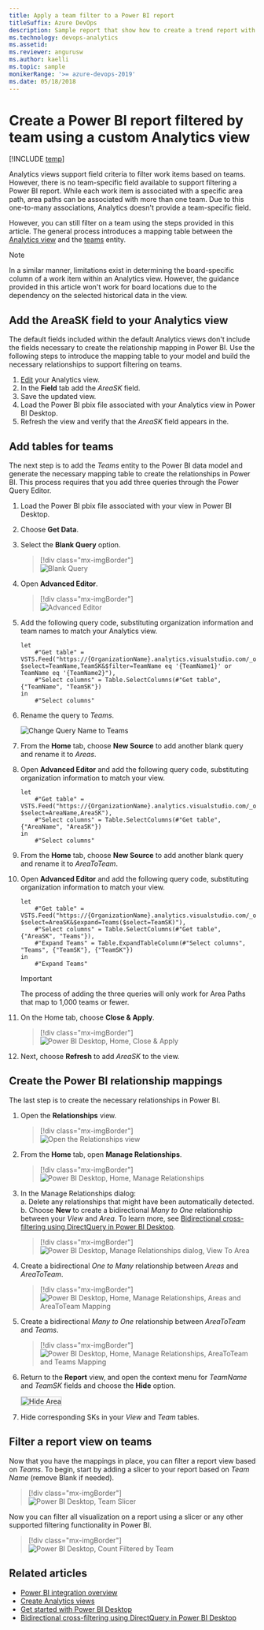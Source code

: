 ```yaml
---
title: Apply a team filter to a Power BI report
titleSuffix: Azure DevOps 
description: Sample report that show how to create a trend report with a team filter using an Analytics view
ms.technology: devops-analytics
ms.assetid: 
ms.reviewer: angurusw
ms.author: kaelli
ms.topic: sample
monikerRange: '>= azure-devops-2019'
ms.date: 05/18/2018 
---
```


# Create a Power BI report filtered by team using a custom Analytics view

[!INCLUDE [temp](../includes/version-azure-devops.md)]

Analytics views support field criteria to filter work items based on teams. However, there is no team-specific field available to support filtering a Power BI report. While each work item is associated with a specific area path, area paths can be associated with more than one team. Due to this one-to-many associations, Analytics doesn't provide a team-specific field. 

However, you can still filter on a team using the steps provided in this article. The general process introduces a mapping table between the [Analytics view](create-quick-report.md) and the [teams](../extend-analytics/data-model-analytics-service.md) entity.

> [!NOTE]  
> In a similar manner, limitations exist in determining the board-specific column of a work item within an Analytics view. However, the guidance provided in this article won't work for board locations due to the dependency on the selected historical data in the view. 

## Add the AreaSK field to your Analytics view 

The default fields included within the default Analytics views don't include the fields necessary to create the relationship mapping in Power BI. Use the following steps to introduce the mapping table to your model and build the necessary relationships to support filtering on teams.

1. [Edit](analytics-views-manage.md) your Analytics view.
2. In the **Field** tab add the *AreaSK* field.  
3. Save the updated view.
4. Load the Power BI pbix file associated with your Analytics view in Power BI Desktop.
5. Refresh the view and verify that the *AreaSK* field appears in the.  

## Add tables for teams 

The next step is to add the *Teams* entity to the Power BI data model and generate the necessary mapping table to create the relationships in Power BI. This process requires that you add three queries through the Power Query Editor.  

1. Load the Power BI pbix file associated with your view in Power BI Desktop.  
2. Choose **Get Data**.  
3. Select the **Blank Query** option.

    > [!div class="mx-imgBorder"]  
    > ![Blank Query](media/BlankQuery.png) 

4. Open **Advanced Editor**.    
 
    > [!div class="mx-imgBorder"]    
    > ![Advanced Editor](media/AdvancedEditor.png) 

5. Add the following query code, substituting organization information and team names to match your Analytics view. 
   
    ```Query
    let
        #"Get table" = VSTS.Feed("https://{OrganizationName}.analytics.visualstudio.com/_odata/v1.0/Teams?$select=TeamName,TeamSK&$filter=TeamName eq '{TeamName1}' or TeamName eq '{TeamName2}"),
        #"Select columns" = Table.SelectColumns(#"Get table", {"TeamName", "TeamSK"})
    in
        #"Select columns"
    ```

6. Rename the query to *Teams*.

    ![Change Query Name to Teams](media/ChangeQueryName.png)

7. From the **Home** tab, choose **New Source** to add another blank query and rename it to 
 *Areas*. 

8. Open **Advanced Editor** and add the following query code, substituting organization information to match your view.

    ```Query
    let
        #"Get table" = VSTS.Feed("https://{OrganizationName}.analytics.visualstudio.com/_odata/v1.0/Areas?$select=AreaName,AreaSK"),
        #"Select columns" = Table.SelectColumns(#"Get table", {"AreaName", "AreaSK"})
    in
        #"Select columns"
    ```

9. From the **Home** tab, choose **New Source** to add another blank query and rename it to *AreaToTeam*.

11. Open **Advanced Editor** and add the following query code, substituting organization information to match your view.

    ```Query
    let
        #"Get table" = VSTS.Feed("https://{OrganizationName}.analytics.visualstudio.com/_odata/v1.0/Areas?$select=AreaSK&$expand=Teams($select=TeamSK)"),
        #"Select columns" = Table.SelectColumns(#"Get table", {"AreaSK", "Teams"}),
        #"Expand Teams" = Table.ExpandTableColumn(#"Select columns", "Teams", {"TeamSK"}, {"TeamSK"})
    in
        #"Expand Teams"
    ```

    > [!IMPORTANT]  
    > The process of adding the three queries will only work for Area Paths that map to 1,000 teams or fewer. 

11. On the Home tab, choose **Close & Apply**.   

	> [!div class="mx-imgBorder"]  
	> ![Power BI Desktop, Home, Close & Apply](media/powerbi-close-apply.png)   

16. Next, choose **Refresh** to add *AreaSK* to the view.  


## Create the Power BI relationship mappings

The last step is to create the necessary relationships in Power BI.

1. Open the **Relationships** view. 

    > [!div class="mx-imgBorder"]  
    > ![Open the Relationships view](media/TeamRelationships.png) 

2. From the **Home** tab, open **Manage Relationships**.

	> [!div class="mx-imgBorder"]  
	> ![Power BI Desktop, Home, Manage Relationships](media/manage-relationships.png) 
	
3. In the Manage Relationships dialog:  
	a. Delete any relationships that might have been automatically detected.   
	b. Choose **New** to create a bidirectional *Many to One* relationship between your *View* and *Area*. To learn more, see [Bidirectional cross-filtering using DirectQuery in Power BI Desktop](/power-bi/desktop-bidirectional-filtering).  

	> [!div class="mx-imgBorder"]  
	> ![Power BI Desktop, Manage Relationships dialog, View To Area](media/ViewToArea.png)

4. Create a bidirectional *One to Many* relationship between *Areas* and *AreaToTeam*.

	> [!div class="mx-imgBorder"]  
	> ![Power BI Desktop, Home, Manage Relationships, Areas and AreaToTeam Mapping](media/AreaToAreaTeam.png) 	 

5. Create a bidirectional *Many to One* relationship between *AreaToTeam* and *Teams*.  

	> [!div class="mx-imgBorder"]  
	> ![Power BI Desktop, Home, Manage Relationships, AreaToTeam and Teams Mapping](media/TeamAreaToTeam.png) 

6. Return to the **Report** view, and open the context menu for *TeamName* and *TeamSK* fields and choose the **Hide** option. <!--- Hide Area and AreaToTeam Tables --> 

    <img src="media/HideArea.png" alt="Hide Area" style="border: 1px solid #C3C3C3;" />

7. Hide corresponding SKs in your *View* and *Team* tables. 

## Filter a report view on teams

Now that you have the mappings in place, you can filter a report view based on *Teams*. To begin, start by adding a slicer to your report based on *Team Name* (remove Blank if needed).

> [!div class="mx-imgBorder"]  
> ![Power BI Desktop, Team Slicer](media/TeamSlicer.png)  

Now you can filter all visualization on a report using a slicer or any other supported filtering functionality in Power BI.

> [!div class="mx-imgBorder"]  
> ![Power BI Desktop, Count Filtered by Team](media/CountFilteredByTeam.png)  
 

## Related articles

- [Power BI integration overview](overview.md) 
- [Create Analytics views](analytics-views-create.md)
- [Get started with Power BI Desktop](/power-bi/fundamentals/desktop-getting-started)
- [Bidirectional cross-filtering using DirectQuery in Power BI Desktop](/power-bi/desktop-bidirectional-filtering)